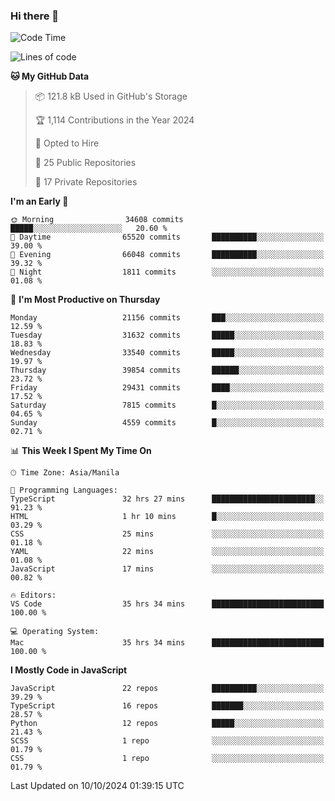 ### Hi there 👋

<!--START_SECTION:waka-->
![Code Time](http://img.shields.io/badge/Code%20Time-1%2C177%20hrs%2038%20mins-blue)

![Lines of code](https://img.shields.io/badge/From%20Hello%20World%20I%27ve%20Written-67.2%20million%20lines%20of%20code-blue)

**🐱 My GitHub Data** 

> 📦 121.8 kB Used in GitHub's Storage 
 > 
> 🏆 1,114 Contributions in the Year 2024
 > 
> 💼 Opted to Hire
 > 
> 📜 25 Public Repositories 
 > 
> 🔑 17 Private Repositories 
 > 
**I'm an Early 🐤** 

```text
🌞 Morning                34608 commits       █████░░░░░░░░░░░░░░░░░░░░   20.60 % 
🌆 Daytime                65520 commits       ██████████░░░░░░░░░░░░░░░   39.00 % 
🌃 Evening                66048 commits       ██████████░░░░░░░░░░░░░░░   39.32 % 
🌙 Night                  1811 commits        ░░░░░░░░░░░░░░░░░░░░░░░░░   01.08 % 
```
📅 **I'm Most Productive on Thursday** 

```text
Monday                   21156 commits       ███░░░░░░░░░░░░░░░░░░░░░░   12.59 % 
Tuesday                  31632 commits       █████░░░░░░░░░░░░░░░░░░░░   18.83 % 
Wednesday                33540 commits       █████░░░░░░░░░░░░░░░░░░░░   19.97 % 
Thursday                 39854 commits       ██████░░░░░░░░░░░░░░░░░░░   23.72 % 
Friday                   29431 commits       ████░░░░░░░░░░░░░░░░░░░░░   17.52 % 
Saturday                 7815 commits        █░░░░░░░░░░░░░░░░░░░░░░░░   04.65 % 
Sunday                   4559 commits        █░░░░░░░░░░░░░░░░░░░░░░░░   02.71 % 
```


📊 **This Week I Spent My Time On** 

```text
🕑︎ Time Zone: Asia/Manila

💬 Programming Languages: 
TypeScript               32 hrs 27 mins      ███████████████████████░░   91.23 % 
HTML                     1 hr 10 mins        █░░░░░░░░░░░░░░░░░░░░░░░░   03.29 % 
CSS                      25 mins             ░░░░░░░░░░░░░░░░░░░░░░░░░   01.18 % 
YAML                     22 mins             ░░░░░░░░░░░░░░░░░░░░░░░░░   01.08 % 
JavaScript               17 mins             ░░░░░░░░░░░░░░░░░░░░░░░░░   00.82 % 

🔥 Editors: 
VS Code                  35 hrs 34 mins      █████████████████████████   100.00 % 

💻 Operating System: 
Mac                      35 hrs 34 mins      █████████████████████████   100.00 % 
```

**I Mostly Code in JavaScript** 

```text
JavaScript               22 repos            ██████████░░░░░░░░░░░░░░░   39.29 % 
TypeScript               16 repos            ███████░░░░░░░░░░░░░░░░░░   28.57 % 
Python                   12 repos            █████░░░░░░░░░░░░░░░░░░░░   21.43 % 
SCSS                     1 repo              ░░░░░░░░░░░░░░░░░░░░░░░░░   01.79 % 
CSS                      1 repo              ░░░░░░░░░░░░░░░░░░░░░░░░░   01.79 % 
```




 Last Updated on 10/10/2024 01:39:15 UTC
<!--END_SECTION:waka-->
